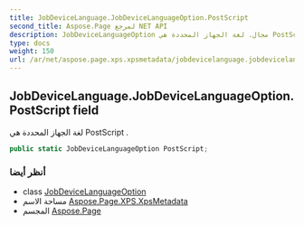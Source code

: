```yaml
---
title: JobDeviceLanguage.JobDeviceLanguageOption.PostScript
second_title: Aspose.Page لمرجع NET API
description: JobDeviceLanguageOption مجال. لغة الجهاز المحددة هي PostScript .
type: docs
weight: 150
url: /ar/net/aspose.page.xps.xpsmetadata/jobdevicelanguage.jobdevicelanguageoption/postscript/
---
```

## JobDeviceLanguage.JobDeviceLanguageOption.PostScript field

لغة الجهاز المحددة هي PostScript .

```csharp
public static JobDeviceLanguageOption PostScript;
```

### أنظر أيضا

* class [JobDeviceLanguageOption](../)
* مساحة الاسم [Aspose.Page.XPS.XpsMetadata](../../jobdevicelanguage.jobdevicelanguageoption/)
* المجسم [Aspose.Page](../../../)



